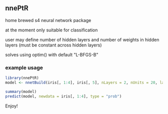 ## nnePtR

home brewed s4 neural network package

at the moment only suitable for classification

user may define number of hidden layers and number of weights in hidden layers
(must be constant across hidden layers)

solves using optim() with default "L-BFGS-B"

### example usage

```R
library(nnePtR)
model <- nnetBuild(iris[, 1:4], iris[, 5], nLayers = 2, nUnits = 20, lambda = 0.1)

summary(model)
predict(model, newdata = iris[, 1:4], type = "prob")
```

Enjoy!
